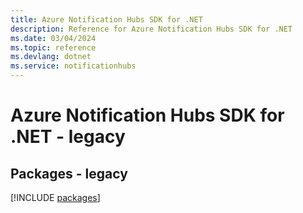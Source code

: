 ```yaml
---
title: Azure Notification Hubs SDK for .NET
description: Reference for Azure Notification Hubs SDK for .NET
ms.date: 03/04/2024
ms.topic: reference
ms.devlang: dotnet
ms.service: notificationhubs
---
```

# Azure Notification Hubs SDK for .NET - legacy
## Packages - legacy
[!INCLUDE [packages](notification-hubs-index.md)]